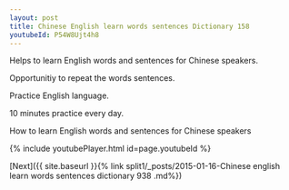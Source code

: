 ```yaml
---
layout: post
title: Chinese English learn words sentences Dictionary 158 
youtubeId: P54W8Ujt4h8
---
```

 
 
Helps to learn English words and sentences for Chinese speakers.

Opportunitiy to repeat the words sentences. 

Practice English language. 
 
10 minutes practice every day. 
 
How to learn English words and sentences for Chinese speakers 
 
{% include youtubePlayer.html id=page.youtubeId %}
 
 
[Next]({{ site.baseurl }}{% link  split1/_posts/2015-01-16-Chinese english learn words sentences dictionary 938 .md%})
 
